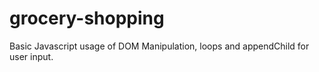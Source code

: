 # grocery-shopping
Basic Javascript usage of DOM Manipulation, loops and appendChild for user input.
